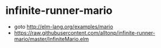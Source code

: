 # infinite-runner-mario

* goto http://elm-lang.org/examples/mario
* https://raw.githubusercontent.com/alltonp/infinite-runner-mario/master/InfiniteMario.elm 
